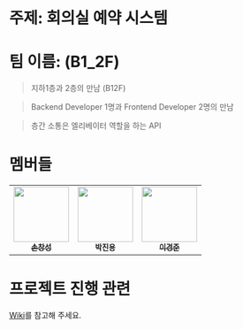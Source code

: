 # 주제: 회의실 예약 시스템

# 팀 이름: (B1_2F)

> 지하1층과 2층의 만남 (B12F)

> Backend Developer 1명과 Frontend Developer 2명의 만남 

> 층간 소통은 엘리베이터 역할을 하는 API

# 멤버들 

<table>
  <tr>
    <td align="center">
      <a href="https://velog.io/@code_newb/">
        <img src="https://avatars.githubusercontent.com/u/82589401?v=4" width="100px;" alt=""/><br /><sub><b>손창성</b></sub>
      </a>
    </td>
    <td align="center">
      <img src="https://avatars.githubusercontent.com/u/79570234?v=4" width="100px;" alt=""/><br /><sub><b>박진용</b></sub>
    </td>
    <td align="center">
      <a href="https://www.youtube.com/channel/UCwrQIv8gM6AUtRfjgesdzeA">
      <img src="https://avatars.githubusercontent.com/u/45473846?v=4" width="100px;" alt=""/><br /><sub><b>이경준</b></sub>
    </td>
  </tr>
</table>

# 프로젝트 진행 관련 

[Wiki](../../wiki)를 참고해 주세요. 